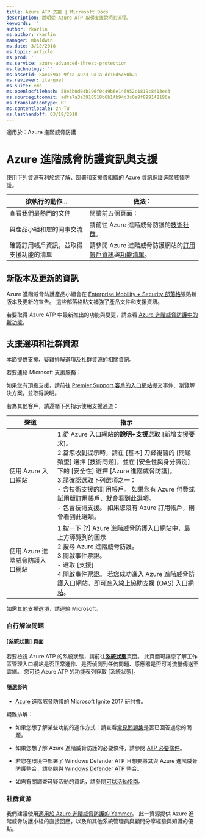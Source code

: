 ```yaml
---
title: Azure ATP 支援 | Microsoft Docs
description: 說明從 Azure ATP 取得支援說明的流程。
keywords: ''
author: rkarlin
ms.author: rkarlin
manager: mbaldwin
ms.date: 3/18/2018
ms.topic: article
ms.prod: ''
ms.service: azure-advanced-threat-protection
ms.technology: ''
ms.assetid: 8ae459ac-9fca-4923-9a1a-dc10d5c50b29
ms.reviewer: itargoet
ms.suite: ems
ms.openlocfilehash: 58e3b0d04b196f0c49b6e146952c1819c8413ee3
ms.sourcegitcommit: adfa7a3a3918518b6b14b94d3c0a9f899142196a
ms.translationtype: HT
ms.contentlocale: zh-TW
ms.lasthandoff: 03/19/2018
---
```

適用於：Azure 進階威脅防護


# <a name="azure-advanced-threat-protection-information-and-support"></a>Azure 進階威脅防護資訊與支援 


使用下列資源有利於您了解、部署和支援貴組織的 Azure 資訊保護進階威脅防護。

|欲執行的動作...|做法：|
|----|----|
|查看我們最熱門的文件|閱讀前五個頁面：|- [什麼是 Azure 進階威脅防護？](what-is-atp.md)<br>- [Azure ATP 必要條件](atp-prerequisites.md)<br>- [Azure ATP 架構](atp-architecture.md)<br>- [Azure ATP 容量規劃](atp-capacity-planning.md)<br>- [建立工作區](install-atp-step1.md)|
|與產品小組和您的同事交流|請前往 Azure 進階威脅防護的[技術社群](https://techcommunity.microsoft.com/t5/Azure-Advanced-Threat-Protection/bd-p/AzureAdvancedThreatProtection)。|
|確認訂用帳戶資訊，並取得支援功能的清單|請參閱 Azure 進階威脅防護網站的[訂用帳戶資訊](https://www.microsoft.com/cloud-platform/azure-information-protection-pricing)與[功能清單](https://www.microsoft.com/cloud-platform/azure-information-protection-features)。|

## <a name="information-about-new-releases-and-updates"></a>新版本及更新的資訊

Azure 進階威脅防護產品小組會在 [Enterprise Mobility + Security 部落格](https://cloudblogs.microsoft.com/enterprisemobility/author/microsoft-advanced-threat-analytics-team/)張貼新版本及更新的宣告。
這些部落格貼文補強了產品文件和支援資訊。

若要取得 Azure ATP 中最新推出的功能與變更，請查看 [Azure 進階威脅防護中的新功能](atp-whats-new.md)。

## <a name="support-options-and-community-resources"></a>支援選項和社群資源

本節提供支援、疑難排解選項及社群資源的相關資訊。

若要連絡 Microsoft 支援服務：

如果您有頂級支援，請前往 [Premier Support 客戶的入口網站](https://premier.microsoft.com/)提交事件、瀏覽解決方案，並取得說明。

若為其他客戶，請遵循下列指示使用支援通道：

| 聲道|指示|
|------|-----|
|使用 Azure 入口網站|1.從 Azure 入口網站的**說明+支援**選取 [新增支援要求]。 <br>2.當您收到提示時，請在 [基本] 刀鋒視窗的 [問題類型] 選擇 [技術問題]，並在 [安全性與身分識別] 下的 [安全性] 選擇 [Azure 進階威脅防護]。 <br>3.請確認選取下列選項之一：<br>- 含技術支援的訂用帳戶。 如果您有 Azure 付費或試用版訂用帳戶，就會看到此選項。<br>- 包含技術支援。 如果您沒有 Azure 訂用帳戶，則會看到此選項。|
|使用 Azure 進階威脅防護入口網站| 1.按一下 [?] Azure 進階威脅防護入口網站中，最上方導覽列的圖示<br>2.搜尋 Azure 進階威脅防護。<br>3.開啟事件票證。<br>- 選取 [支援]<br>4.開啟事件票證。 若您成功進入 Azure 進階威脅防護入口網站，即可進入[線上協助支援 (OAS) 入口網站](https://support.microsoft.com/assistedsupportproducts)。 |

如需其他支援選項，請連絡 Microsoft。

### <a name="self-help"></a>自行解決問題

#### <a name="system-status-page"></a>[系統狀態] 頁面 

若要檢視 Azure ATP 的系統狀態，請前往[**系統狀態**](https://health.atp.azure.com/)頁面。 此頁面可讓您了解工作區管理入口網站是否正常運作、是否偵測到任何問題、感應器是否可將流量傳送至雲端。 您可從 Azure ATP 的功能表列存取 [系統狀態]。

#### <a name="on-demand-videos"></a>隨選影片

- [Azure 進階威脅防護](https://myignite.microsoft.com/sessions/53476?source=sessions)的 Microsoft Ignite 2017 研討會。

疑難排解：

- 如果您想了解某些功能的運作方式：請查看[常見問題集](atp-technical-faq.md)是否已回答過您的問題。

- 如果您想了解 Azure 進階威脅防護的必要條件，請參閱 [ATP 必要條件](atp-prerequisites.md)。

- 若您在環境中部署了 Windows Defender ATP 且想要將其與 Azure 進階威脅防護整合，請參閱[與 Windows Defender ATP 整合](integrate-wd-atp.md)。

- 如需有關調查可疑活動的資訊，請參閱[可以活動指南](suspicious-activity-guide.md)。

### <a name="community-resources"></a>社群資源

我們建議使用[適用於 Azure 進階威脅防護的 Yammer](https://www.yammer.com/AskIPTeam)。 此一資源提供 Azure 進階威脅防護小組的直接回應，以及和其他系統管理員與顧問分享經驗與知識的優點。
